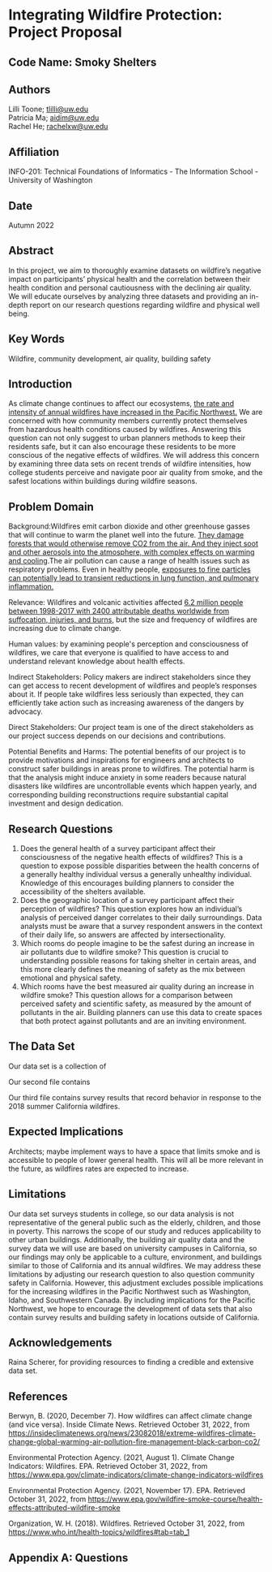 # Integrating Wildfire Protection: Project Proposal

## Code Name: Smoky Shelters

## Authors

Lilli Toone; tlilli@uw.edu  
Patricia Ma; aidim@uw.edu  
Rachel He; rachelxw@uw.edu

## Affiliation

INFO-201: Technical Foundations of Informatics - The Information School - University of Washington

## Date

Autumn 2022

## Abstract

In this project, we aim to thoroughly examine datasets on wildfire’s negative impact on participants’ physical health and the correlation between their health condition and personal cautiousness with the declining air quality. We will educate ourselves by analyzing three datasets and providing an in-depth report on our research questions regarding wildfire and physical well being.

## Key Words

Wildfire, community development, air quality, building safety

## Introduction
As climate change continues to affect our ecosystems, [the rate and intensity of annual wildfires have increased in the Pacific Northwest.](https://www.epa.gov/climate-indicators/climate-change-indicators-wildfires) We are concerned with how community members currently protect themselves from hazardous health conditions caused by wildfires. Answering this question can not only suggest to urban planners methods to keep their residents safe, but it can also encourage these residents to be more conscious of the negative effects of wildfires. We will address this concern by examining three data sets on recent trends of wildfire intensities, how college students perceive and navigate poor air quality from smoke, and the safest locations within buildings during wildfire seasons.

## Problem Domain
Background:Wildfires emit carbon dioxide and other greenhouse gasses that will continue to warm the planet well into the future. [They damage forests that would otherwise remove CO2 from the air. And they inject soot and other aerosols into the atmosphere, with complex effects on warming and cooling](https://insideclimatenews.org/news/23082018/extreme-wildfires-climate-change-global-warming-air-pollution-fire-management-black-carbon-co2/).The air pollution can cause a range of health issues such as respiratory problems. Even in healthy people, [exposures to fine particles can potentially lead to transient reductions in lung function, and pulmonary inflammation.](URL)

Relevance: Wildfires and volcanic activities affected [6.2 million people between 1998-2017 with 2400 attributable deaths worldwide from suffocation, injuries, and burns](https://www.who.int/health-topics/wildfires#tab=tab_1), but the size and frequency of wildfires are increasing due to climate change.

Human values: by examining people's perception and consciousness of wildfires, we care that everyone is qualified to have access to and understand relevant knowledge about health effects.

Indirect Stakeholders: Policy makers are indirect stakeholders since they can get access to recent development of wildfires and people’s responses about it. If people take wildfires less seriously than expected, they can efficiently take action such as increasing awareness of the dangers by advocacy.  

Direct Stakeholders: Our project team is one of the direct stakeholders as our project success depends on our decisions and contributions.

Potential Benefits and Harms: The potential benefits of our project is to provide motivations and inspirations for engineers and architects to construct safer buildings in areas prone to wildfires. The potential harm is that the analysis might induce anxiety in some readers because natural disasters like wildfires are uncontrollable events which happen yearly, and corresponding building reconstructions require substantial capital investment and design dedication.


## Research Questions

1. Does the general health of a survey participant affect their consciousness of the negative health effects of wildfires? This is a question to expose possible disparities between the health concerns of a generally healthy individual versus a generally unhealthy individual. Knowledge of this encourages building planners to consider the accessibility of the shelters available.
2. Does the geographic location of a survey participant affect their perception of wildfires? This question explores how an individual’s analysis of perceived danger correlates to their daily surroundings. Data analysts must be aware that a survey respondent answers in the context of their daily life, so answers are affected by intersectionality.
3. Which rooms do people imagine to be the safest during an increase in air pollutants due to wildfire smoke? This question is crucial to understanding possible reasons for taking shelter in certain areas, and this more clearly defines the meaning of safety as the mix between emotional and physical safety.
4. Which rooms have the best measured air quality during an increase in wildfire smoke? This question allows for a comparison between perceived safety and scientific safety, as measured by the amount of pollutants in the air. Building planners can use this data to create spaces that both protect against pollutants and are an inviting environment.

## The Data Set
Our data set is a collection of

Our second file contains

Our third file contains survey results that record behavior in response to the 2018 summer California wildfires.

## Expected Implications
Architects; maybe implement ways to have a space that limits smoke and is accessible to people of lower general health.
This will all be more relevant in the future, as wildfires rates are expected to increase.

## Limitations

Our data set surveys students in college, so our data analysis is not representative of the general public such as the elderly, children, and those in poverty. This narrows the scope of our study and reduces applicability to other urban buildings. Additionally, the building air quality data and the survey data we will use are based on university campuses in California, so our findings may only be applicable to a culture, environment, and buildings similar to those of California and its annual wildfires. We may address these limitations by adjusting our research question to also question community safety in California. However, this adjustment excludes possible implications for the increasing wildfires in the Pacific Northwest such as Washington, Idaho, and Southwestern Canada. By including implications for the Pacific Northwest, we hope to encourage the development of data sets that also contain survey results and building safety in locations outside of California.

## Acknowledgements

Raina Scherer, for providing resources to finding a credible and extensive data set.

## References
Berwyn, B. (2020, December 7). How wildfires can affect climate change (and vice versa). Inside Climate News. Retrieved October 31, 2022, from https://insideclimatenews.org/news/23082018/extreme-wildfires-climate-change-global-warming-air-pollution-fire-management-black-carbon-co2/

Environmental Protection Agency. (2021, August 1). Climate Change Indicators: Wildfires. EPA. Retrieved October 31, 2022, from https://www.epa.gov/climate-indicators/climate-change-indicators-wildfires

Environmental Protection Agency. (2021, November 17). EPA. Retrieved October 31, 2022, from https://www.epa.gov/wildfire-smoke-course/health-effects-attributed-wildfire-smoke

Organization, W. H. (2018). Wildfires. Retrieved October 31, 2022, from https://www.who.int/health-topics/wildfires#tab=tab_1


## Appendix A: Questions
